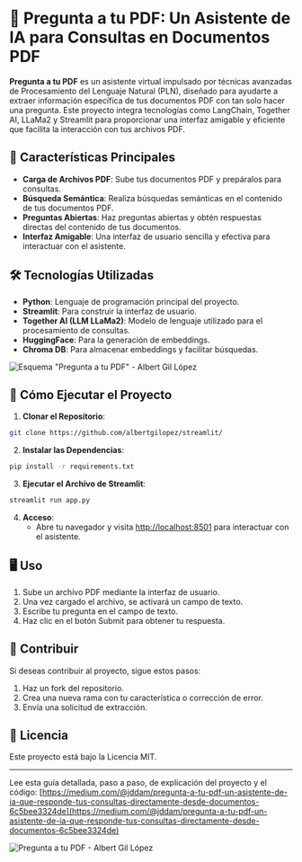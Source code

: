 # 📄 Pregunta a tu PDF: Un Asistente de IA para Consultas en Documentos PDF

**Pregunta a tu PDF** es un asistente virtual impulsado por técnicas avanzadas de Procesamiento del Lenguaje Natural (PLN), diseñado para ayudarte a extraer información específica de tus documentos PDF con tan solo hacer una pregunta. Este proyecto integra tecnologías como LangChain, Together AI, LLaMa2 y Streamlit para proporcionar una interfaz amigable y eficiente que facilita la interacción con tus archivos PDF.

## 🎯 Características Principales

- **Carga de Archivos PDF**: Sube tus documentos PDF y prepáralos para consultas.
- **Búsqueda Semántica**: Realiza búsquedas semánticas en el contenido de tus documentos PDF.
- **Preguntas Abiertas**: Haz preguntas abiertas y obtén respuestas directas del contenido de tus documentos.
- **Interfaz Amigable**: Una interfaz de usuario sencilla y efectiva para interactuar con el asistente.

## 🛠 Tecnologías Utilizadas

- **Python**: Lenguaje de programación principal del proyecto.
- **Streamlit**: Para construir la interfaz de usuario.
- **Together AI (LLM LLaMa2)**: Modelo de lenguaje utilizado para el procesamiento de consultas.
- **HuggingFace**: Para la generación de embeddings.
- **Chroma DB**: Para almacenar embeddings y facilitar búsquedas.

![Esquema "Pregunta a tu PDF" - Albert Gil López](Esquema%20"Pregunta%20a%20tu%20PDF"%20-%20Albert%20Gil%20López.png)

## 🚀 Cómo Ejecutar el Proyecto

1. **Clonar el Repositorio**:
```bash
git clone https://github.com/albertgilopez/streamlit/
```
2. **Instalar las Dependencias**:
```bash
pip install -r requirements.txt
```
3. **Ejecutar el Archivo de Streamlit**:
```bash
streamlit run app.py
```
4. **Acceso**:
   - Abre tu navegador y visita [http://localhost:8501](http://localhost:8501) para interactuar con el asistente.

## 🖥 Uso

1. Sube un archivo PDF mediante la interfaz de usuario.
2. Una vez cargado el archivo, se activará un campo de texto.
3. Escribe tu pregunta en el campo de texto.
4. Haz clic en el botón Submit para obtener tu respuesta.

## 🤝 Contribuir

Si deseas contribuir al proyecto, sigue estos pasos:

1. Haz un fork del repositorio.
2. Crea una nueva rama con tu característica o corrección de error.
3. Envía una solicitud de extracción.

## 📜 Licencia

Este proyecto está bajo la Licencia MIT.

---

Lee esta guía detallada, paso a paso, de explicación del proyecto y el código: [https://medium.com/@jddam/pregunta-a-tu-pdf-un-asistente-de-ia-que-responde-tus-consultas-directamente-desde-documentos-6c5bee3324de](https://medium.com/@jddam/pregunta-a-tu-pdf-un-asistente-de-ia-que-responde-tus-consultas-directamente-desde-documentos-6c5bee3324de)

![Pregunta a tu PDF - Albert Gil López](Pregunta%20a%20tu%20PDF%20-%20Albert%20Gil%20L%C3%B3pez.png)
